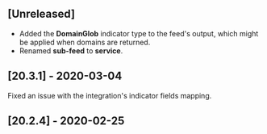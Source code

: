 ## [Unreleased]
- Added the **DomainGlob** indicator type to the feed's output, which might be applied when domains are returned.
- Renamed **sub-feed** to **service**.


## [20.3.1] - 2020-03-04
Fixed an issue with the integration's indicator fields mapping.


## [20.2.4] - 2020-02-25
